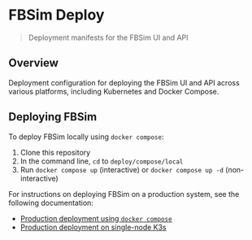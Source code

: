 # FBSim Deploy

> Deployment manifests for the FBSim UI and API

## Overview

Deployment configuration for deploying the FBSim UI and API across various platforms, including Kubernetes and Docker Compose.

## Deploying FBSim

To deploy FBSim locally using `docker compose`:
1. Clone this repository
2. In the command line, `cd` to `deploy/compose/local`
3. Run `docker compose up` (interactive) or `docker compose up -d` (non-interactive)

For instructions on deploying FBSim on a production system, see the following documentation:
- [Production deployment using `docker compose`](deploy/compose/prod/README.md)
- [Production deployment on single-node K3s](deploy/k8s/README.md)
